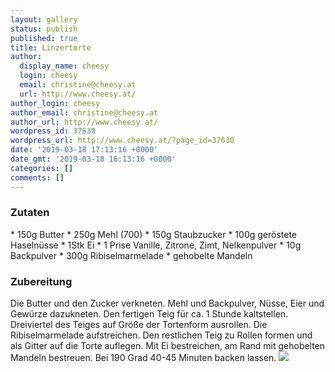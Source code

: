 ```yaml
---
layout: gallery
status: publish
published: true
title: Linzertorte
author:
  display_name: cheesy
  login: cheesy
  email: christine@cheesy.at
  url: http://www.cheesy.at/
author_login: cheesy
author_email: christine@cheesy.at
author_url: http://www.cheesy.at/
wordpress_id: 37630
wordpress_url: http://www.cheesy.at/?page_id=37630
date: '2019-03-18 17:13:16 +0000'
date_gmt: '2019-03-18 16:13:16 +0000'
categories: []
comments: []
---
```

### Zutaten
\* 150g Butter
\* 250g Mehl (700)
\* 150g Staubzucker
\* 100g geröstete Haselnüsse
\* 1Stk Ei
\* 1 Prise Vanille, Zitrone, Zimt, Nelkenpulver
\* 10g Backpulver
\* 300g Ribiselmarmelade
\* gehobelte Mandeln
### Zubereitung
Die Butter und den Zucker verkneten. Mehl und Backpulver, Nüsse, Eier und Gewürze dazukneten. Den fertigen Teig für ca. 1 Stunde kaltstellen.
Dreiviertel des Teiges auf Größe der Tortenform ausrollen. Die Ribiselmarmelade aufstreichen. Den restlichen Teig zu Rollen formen und als Gitter auf die Torte auflegen. Mit Ei bestreichen, am Rand mit gehobelten Mandeln bestreuen.
Bei 190 Grad 40-45 Minuten backen lassen.
![](http://www.cheesy.at/wp-content/uploads/Linzertorte.jpg)
